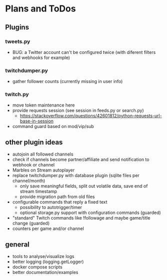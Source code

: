 # Plans and ToDos

## Plugins

### tweets.py
- BUG: a Twitter account can't be configured twice (with diferent filters and webhooks for example)

### twitchdumper.py
- gather follower counts (currently missing in user info)

### twitch.py
- move token maintenance here
- provide requests session (see session in feeds.py or search.py)
  - https://stackoverflow.com/questions/42601812/python-requests-url-base-in-session
- command guard based on mod/vip/sub

## other plugin ideas
- autojoin all followed channels
- check if channels become partner/affiliate and send notification to webhook or channel
- Marbles on Stream autoplayer
- replace twitchdumper.py with database plugin (sqlite files per channel/month)
  - only save meaningful fields, split out volatile data, save end of stream timestamp
  - provide migration path from old files
- configurable commands that reply a fixed text
  - possibility to autotrigger/timer
  - optional storage.py support with configuration commands (guarded)
- "standard" Twitch commands like !followage and maybe game/title change (guarded)
- counters per game and/or channel

## general
- tools to analyse/visualize logs
- better logging (logging.getLogger)
- docker compose scripts
- better documentation/examples
